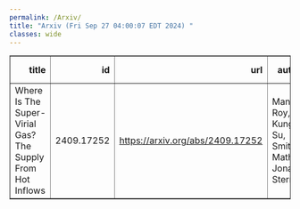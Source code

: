 ```yaml
---
permalink: /Arxiv/
title: "Arxiv (Fri Sep 27 04:00:07 EDT 2024) "
classes: wide
---
```

<table border="1" class="dataframe">
  <thead>
    <tr style="text-align: right;">
      <th>title</th>
      <th>id</th>
      <th>url</th>
      <th>authors</th>
      <th>Local Authors</th>
    </tr>
  </thead>
  <tbody>
    <tr>
      <td>Where Is The Super-Virial Gas? The Supply From Hot Inflows</td>
      <td>2409.17252</td>
      <td><a href="https://arxiv.org/abs/2409.17252" target="_blank">https://arxiv.org/abs/2409.17252</a></td>
      <td>Manami Roy, Kung-Yi Su, Smita Mathur, Jonathan Stern</td>
      <td>Smita Mathur</td>
    </tr>
  </tbody>
</table>